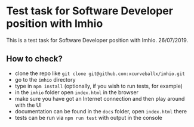 # Test task for Software Developer position with Imhio

This is a test task for Software Developer position with Imhio. 26/07/2019.

## How to check?

- clone the repo like `git clone git@github.com:xcurveballx/imhio.git`
- go to the `imhio` directory
- type in `npm install` (optionally, if you wish to run tests, for example)
- in the `imhio` folder open `index.html` in the browser
- make sure you have got an Internet connection and then play around with the UI
- documentation can be found in the `docs` folder, open `index.html` there
- tests can be run via `npm run test` with output in the console
